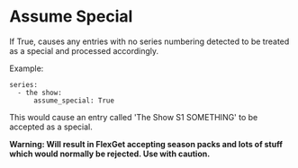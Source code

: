 # Assume Special

If True, causes any entries with no series numbering detected to be treated as a special and processed accordingly.

Example:
```
series:
  - the show:
      assume_special: True
```

This would cause an entry called 'The Show S1 SOMETHING' to be accepted as a special.

**Warning: Will result in FlexGet accepting season packs and lots of stuff which would normally be rejected. Use with caution.**